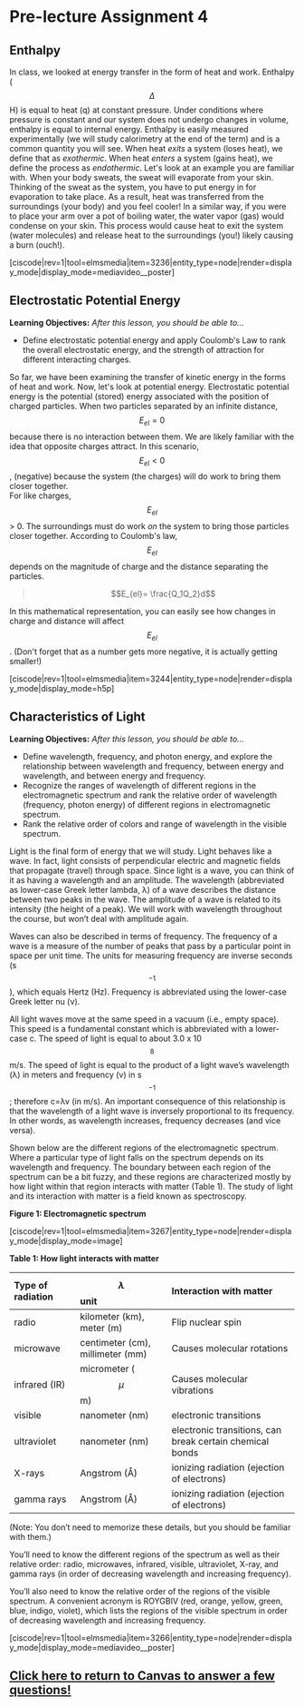 # Pre-lecture Assignment 4

<div style="float:right;margin:auto"><ebook-button title="Intro to Energy" link=https://genchem.science.psu.edu/01-5-enthalpy></ebook-button></div>

## Enthalpy

In class, we looked at energy transfer in the form of heat and work.  Enthalpy ($$\Delta$$H) is equal to heat (q) at constant pressure.  Under conditions where pressure is constant and our system does not undergo changes in volume, enthalpy is equal to internal energy.  Enthalpy is easily measured experimentally (we will study calorimetry at the end of the term) and is a common quantity you will see.
When heat _exits_ a system (loses heat), we define that as _exothermic_.  When heat _enters_ a system (gains heat), we define the process as _endothermic_. Let's look at an example you are familiar with.  When your body sweats, the sweat will evaporate from your skin.  Thinking of the sweat as the system, you have to put energy in for evaporation to take place.  As a result, heat was transferred from the surroundings (your body) and you feel cooler!
In a similar way, if you were to place your arm over a pot of boiling water, the water vapor (gas) would condense on your skin.  This process would cause heat to exit the system (water molecules) and release heat to the surroundings (you!) likely causing a burn (ouch!). 

[ciscode|rev=1|tool=elmsmedia|item=3236|entity_type=node|render=display_mode|display_mode=mediavideo__poster]

## Electrostatic Potential Energy

**Learning Objectives:** _After this lesson, you should be able to…_

* Define electrostatic potential energy and apply Coulomb's Law to rank the overall electrostatic energy, and the strength of attraction for different interacting charges.


So far, we have been examining the transfer of kinetic energy in the forms of heat and work.  Now, let's look at potential energy. Electrostatic potential energy is the potential (stored) energy associated with the position of charged particles. When two particles separated by an infinite distance, $$E_{el}=0$$ because there is no interaction between them.  We are likely familiar with the idea that opposite charges attract. In this scenario, $$E_{el} < 0$$, (negative) because the system (the charges) will do work to bring them closer together.    
For like charges, $$E_{el}$$ > 0.  The surroundings must do work _on_ the system to bring those particles closer together.
According to Coulomb's law, $$E_{el}$$ depends on the magnitude of charge and the distance separating the particles. 

> $$E_{el}= \frac{Q_1Q_2}d$$

In this mathematical representation, you can easily see how changes in charge and distance will affect $$E_{el}$$. (Don't forget that as a number gets more negative, it is actually getting smaller!)

[ciscode|rev=1|tool=elmsmedia|item=3244|entity_type=node|render=display_mode|display_mode=h5p]



<div style="float:right;margin:auto"><ebook-button title="Atomic Structure" link="https://genchem.science.psu.edu/01-6-light-energy"></ebook-button></div>


## Characteristics of Light

**Learning Objectives:** _After this lesson, you should be able to…_

* Define wavelength, frequency, and photon energy, and explore the relationship between wavelength and frequency, between energy and wavelength, and between energy and frequency.
* Recognize the ranges of wavelength of different regions in the electromagnetic spectrum and rank the relative order of wavelength (frequency, photon energy) of different regions in electromagnetic spectrum.
* Rank the relative order of colors and range of wavelength in the visible spectrum.

Light is the final form of energy that we will study.  Light behaves like a wave. In fact, light consists of perpendicular electric and magnetic fields that propagate (travel) through space. Since light is a wave, you can think of it as having a wavelength and an amplitude. The wavelength (abbreviated as lower-case Greek letter lambda, λ) of a wave describes the distance between two peaks in the wave. The amplitude of a wave is related to its intensity (the height of a peak). We will work with wavelength throughout the course, but won’t deal with amplitude again. 

Waves can also be described in terms of frequency. The frequency of a wave is a measure of the number of peaks that pass by a particular point in space per unit time. The units for measuring frequency are inverse seconds (s$$^{-1}$$), which equals Hertz (Hz). Frequency is abbreviated using the lower-case Greek letter nu (ν).

All light waves move at the same speed in a vacuum (i.e., empty space). This speed is a fundamental constant which is abbreviated with a lower-case c. The speed of light is equal to about 3.0 x 10$$^8$$ m/s. The speed of light is equal to the product of a light wave’s wavelength (λ) in meters and frequency (ν) in s$$^{-1}$$; therefore c=λν (in m/s). An important consequence of this relationship is that the wavelength of a light wave is inversely proportional to its frequency. In other words, as wavelength increases, frequency decreases (and vice versa). 

Shown below are the different regions of the electromagnetic spectrum. Where a particular type of light falls on the spectrum depends on its wavelength and frequency. The boundary between each region of the spectrum can be a bit fuzzy, and these regions are characterized mostly by how light within that region interacts with matter (Table 1). The study of light and its interaction with matter is  a field known as spectroscopy.

**Figure 1: Electromagnetic spectrum**

<div style="float:none;margin:auto">
[ciscode|rev=1|tool=elmsmedia|item=3267|entity_type=node|render=display_mode|display_mode=image]</div>


**Table 1: How light interacts with matter**

| Type of radiation | $$\lambda$$ unit | Interaction with matter |
| :--- | :--- | :--- |
| radio | kilometer \(km), meter (m) | Flip nuclear spin |
| microwave | centimeter (cm), millimeter (mm) | Causes molecular rotations |
| infrared (IR) | micrometer \($$\mu$$m) | Causes molecular vibrations |
| visible | nanometer (nm) | electronic transitions |
| ultraviolet | nanometer (nm) | electronic transitions, can break certain chemical bonds |
| X-rays | Angstrom (Å) | ionizing radiation \(ejection of electrons\) |
| gamma rays | Angstrom (Å) | ionizing radiation \(ejection of electrons\) |
(Note: You don’t need to memorize these details, but you should be familiar with them.) 


You’ll need to know the different regions of the spectrum as well as their relative order: radio, microwaves, infrared, visible, ultraviolet, X-ray, and gamma rays (in order of decreasing wavelength and increasing frequency). 

You’ll also need to know the relative order of the regions of the visible spectrum. A convenient acronym is ROYGBIV (red, orange, yellow, green, blue, indigo, violet), which lists the regions of the visible spectrum in order of decreasing wavelength and increasing frequency.


[ciscode|rev=1|tool=elmsmedia|item=3266|entity_type=node|render=display_mode|display_mode=mediavideo__poster]


## [Click here to return to Canvas to answer a few questions!](https://psu.instructure.com/courses/1881362/quizzes/3314806)

